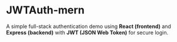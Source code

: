 # JWTAuth-mern
A simple full-stack authentication demo using **React (frontend)** and **Express (backend)** with **JWT (JSON Web Token)** for secure login.
